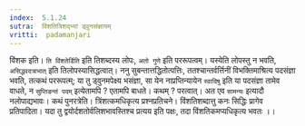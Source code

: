 ```yaml
---
index:  5.1.24
sutra:  विंशतित्रिशद्भ्यां ड्वुनसंज्ञायम्
vritti:  padamanjari
---
```


विंशक इति। `ति विंशतेर्डिति` इति तिशब्दस्य लोपः, `अतो गुणे` इति पररूपत्वम्। यस्येति लोपस्तु न भवति, `असिद्धवदत्राभात्` इति तिलोपस्यासिद्धत्वात्। ननु सुबन्तात्तद्धितोत्पत्तिः, ततश्चान्तर्वर्त्तिनीं विभक्तिमाश्रित्य पदसंज्ञा भवति, तत्कथं पररूपत्म्; या तु ड्वुनमपेक्ष्य भसंज्ञा, सा येन नाप्रप्तिन्यायेन `स्वादिषु` इति या पदसंज्ञा तामेव वाधते, न `सुप्तिङन्तं पदम्` इत्येतामपि ? एतामपि बाधते। कथम् ? परत्वात्। अत एव `सामन्यः` इत्यादौ नलोपाद्यभावः।
कथं पुनरत्रेति। त्रिंशत्कमधिकृत्य प्रश्नप्रतिचने। विंशतिशब्दात्तु कनः सिद्धिः प्रागेव प्रतिपादिता। यदा तु द्वयोर्दशतोर्वलिशभावस्तिश्च प्रत्यय इति पक्षः, तदा विंशतिकमप्यधिकृत्य भवतः ।।

